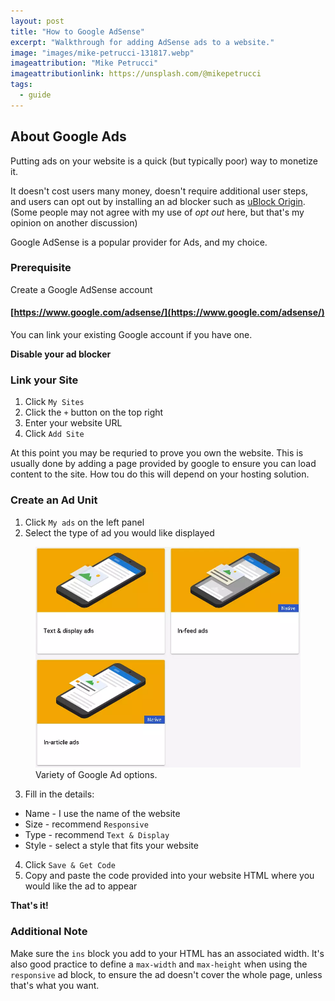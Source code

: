 ```yaml
---
layout: post
title: "How to Google AdSense"
excerpt: "Walkthrough for adding AdSense ads to a website."
image: "images/mike-petrucci-131817.webp"
imageattribution: "Mike Petrucci"
imageattributionlink: https://unsplash.com/@mikepetrucci
tags:
  - guide
---
```


## About Google Ads

Putting ads on your website is a quick (but typically poor) way to monetize it.

It doesn't cost users many money, doesn't require additional user steps, and users can opt out by installing an ad blocker such as [uBlock Origin][0].
(Some people may not agree with my use of *opt out* here, but that's my opinion on another discussion)

Google AdSense is a popular provider for Ads, and my choice.

### Prerequisite

Create a Google AdSense account

#### [https://www.google.com/adsense/](https://www.google.com/adsense/)

You can link your existing Google account if you have one.

**Disable your ad blocker**

### Link your Site

1. Click `My Sites`
2. Click the `+` button on the top right
3. Enter your website URL
4. Click `Add Site`

At this point you may be requried to prove you own the website.
This is usually done by adding a page provided by google to ensure you can load content to the site. How tou do this will depend on your hosting solution.

### Create an Ad Unit

1. Click `My ads` on the left panel
2. Select the type of ad you would like displayed

<figure>
  <img src="/images/google-options.webp">
  <figcaption>Variety of Google Ad options.</figcaption>
</figure>

3. Fill in the details:
  * Name - I use the name of the website
  * Size - recommend `Responsive`
  * Type - recommend `Text & Display`
  * Style - select a style that fits your website
4. Click `Save & Get Code`
5. Copy and paste the code provided into your website HTML where you would like the ad to appear

**That's it!**

### Additional Note

Make sure the `ins` block you add to your HTML has an associated width. It's also good practice to define a `max-width` and `max-height` when using the `responsive` ad block, to ensure the ad doesn't cover the whole page, unless that's what you want.

[0]: https://github.com/gorhill/uBlock
